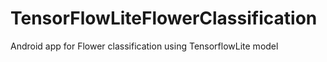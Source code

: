 # TensorFlowLiteFlowerClassification
Android app for Flower classification using TensorflowLite model
